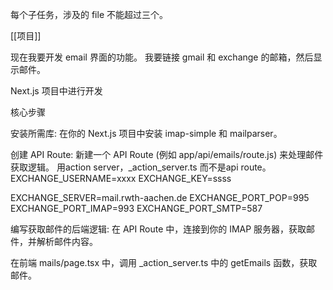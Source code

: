 每个子任务，涉及的 file 不能超过三个。


[[项目]]

现在我要开发 email 界面的功能。
我要链接 gmail 和 exchange 的邮箱，然后显示邮件。



Next.js 项目中进行开发

核心步骤

安装所需库: 在你的 Next.js 项目中安装 imap-simple 和 mailparser。

创建 API Route: 新建一个 API Route (例如 app/api/emails/route.js) 来处理邮件获取逻辑。
用action server，_action_server.ts 而不是api route。
EXCHANGE_USERNAME=xxxx
EXCHANGE_KEY=ssss


EXCHANGE_SERVER=mail.rwth-aachen.de
EXCHANGE_PORT_POP=995
EXCHANGE_PORT_IMAP=993
EXCHANGE_PORT_SMTP=587

编写获取邮件的后端逻辑: 在 API Route 中，连接到你的 IMAP 服务器，获取邮件，并解析邮件内容。

在前端 mails/page.tsx 中，调用 _action_server.ts 中的 getEmails 函数，获取邮件。



